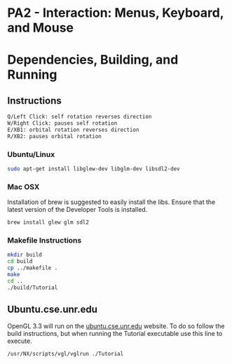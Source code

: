 # PA2 - Interaction: Menus, Keyboard, and Mouse

# Dependencies, Building, and Running

## Instructions
```bash
Q/Left Click: self rotation reverses direction
W/Right Click: pauses self rotation
E/XB1: orbital rotation reverses direction
R/XB2: pauses orbital rotation
```

### Ubuntu/Linux
```bash
sudo apt-get install libglew-dev libglm-dev libsdl2-dev
```

### Mac OSX
Installation of brew is suggested to easily install the libs. Ensure that the latest version of the Developer Tools is installed.
```bash
brew install glew glm sdl2
```

### Makefile Instructions 

```bash
mkdir build
cd build
cp ../makefile .
make
cd ..
./build/Tutorial
```

## Ubuntu.cse.unr.edu
OpenGL 3.3 will run on the [ubuntu.cse.unr.edu](https://ubuntu.cse.unr.edu/) website. To do so follow the build instructions, but when running the Tutorial executable use this line to execute.
```bash
/usr/NX/scripts/vgl/vglrun ./Tutorial
```
